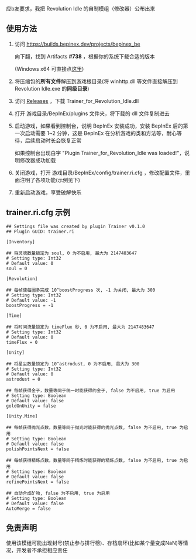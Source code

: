 应b友要求，我把 Revolution Idle 的自制模组（修改器）公布出来

## 使用方法
1. 访问 https://builds.bepinex.dev/projects/bepinex_be 

    向下翻，找到 Artifacts **#738** ，根据你的系统下载合适的版本

    (Windows x64 可直接点[这里](https://builds.bepinex.dev/projects/bepinex_be/738/BepInEx-Unity.IL2CPP-win-x64-6.0.0-be.738%2Baf0cba7.zip))

2. 将压缩包的**所有文件**解压到游戏根目录(将 winhttp.dll 等文件直接解压到 Revolution Idle.exe 的**同级目录**)

3. 访问 [Releases](https://github.com/Misaka10049/rev-idle/releases/latest) ，下载 Trainer_for_Revolution_Idle.dll

4. 打开 游戏目录/BepInEx/plugins 文件夹，将下载的 dll 文件复制进去

5. 启动游戏，如果看到控制台，说明 BepInEx 安装成功，安装 BepInEx 后的第一次启动需要 1~2 分钟，这是 BepInEx 在分析游戏的类和方法等，耐心等待，后续启动时长会恢复正常

    如果控制台出现白字 "Plugin Trainer_for_Revolution_Idle was loaded!"，说明修改器成功加载

6. 关闭游戏，打开 游戏目录/BepInEx/config/trainer.ri.cfg ，修改配置文件，里面注明了各项功能(示例见下)

7. 重新启动游戏，享受破解快乐

## trainer.ri.cfg 示例

```
## Settings file was created by plugin Trainer v0.1.0
## Plugin GUID: trainer.ri

[Inventory]

## 将灵魂数量锁定为 soul, 0 为不启用, 最大为 2147483647
# Setting type: Int32
# Default value: 0
soul = 0

[Revolution]

## 每帧使每圈多完成 10^boostProgress 次, -1 为关闭, 最大为 300
# Setting type: Int32
# Default value: -1
boostProgress = -1

[Time]

## 将时间流量锁定为 timeFlux 秒, 0 为不启用, 最大为 2147483647
# Setting type: Int32
# Default value: 0
timeFlux = 0

[Unity]

## 将星尘数量锁定为 10^astrodust, 0 为不启用, 最大为 300
# Setting type: Int32
# Default value: 0
astrodust = 0

## 每帧获得金子，数量等同于统一时能获得的金子, false 为不启用, true 为启用
# Setting type: Boolean
# Default value: false
goldOnUnity = false

[Unity.Mine]

## 每帧获得抛光点数，数量等同于抛光时能获得的抛光点数, false 为不启用, true 为启用
# Setting type: Boolean
# Default value: false
polishPointsNext = false

## 每帧获得精炼点数，数量等同于精炼时能获得的精炼点数, false 为不启用, true 为启用
# Setting type: Boolean
# Default value: false
refinePointsNext = false

## 自动合成矿物, false 为不启用, true 为启用
# Setting type: Boolean
# Default value: false
AutoMerge = false

```

## 免责声明

使用该模组可能出现封号(禁止参与排行榜)、存档崩坏(比如某个量变成NaN)等情况，开发者不承担相应责任
